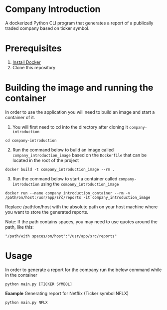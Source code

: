 # Company Introduction
A dockerized Python CLI program that generates a report of a publically traded company based on ticker symbol.

# Prerequisites
1. [Install Docker](https://docs.docker.com/get-docker/)
2. Clone this repository

# Building the image and running the container

In order to use the application you will need to build an image and start a container of it.
1. You will first need to cd into the directory after cloning it `company-introduction`

```
cd company-introduction
```

2. Run the command below to build an image called `company_introduction_image` based on the `Dockerfile` that can be located in the root of the project

```
docker build -t company_introduction_image --rm .
```

3. Run the command below to start a container called `company-introduction` using the `company_introduction_image`

```
docker run --name company_introduction_container --rm -v /path/on/host:/usr/app/src/reports -it company_introduction_image
```
Replace /path/on/host with the absolute path on your host machine where you want to store the generated reports.

Note: If the path contains spaces, you may need to use quotes around the path, like this:

```
"/path/with spaces/on/host":"/usr/app/src/reports"
```

# Usage

In order to generate a report for the company run the below command while in the container

```
python main.py [TICKER SYMBOL]
```

**Example** 
Generating report for Netflix (Ticker symbol NFLX)

```
python main.py NFLX
```
